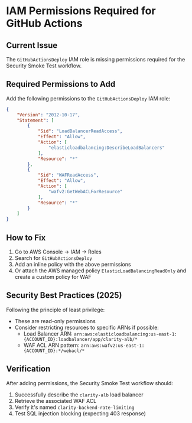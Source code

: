 # IAM Permissions Required for GitHub Actions

## Current Issue
The `GitHubActionsDeploy` IAM role is missing permissions required for the Security Smoke Test workflow.

## Required Permissions to Add

Add the following permissions to the `GitHubActionsDeploy` IAM role:

```json
{
    "Version": "2012-10-17",
    "Statement": [
        {
            "Sid": "LoadBalancerReadAccess",
            "Effect": "Allow",
            "Action": [
                "elasticloadbalancing:DescribeLoadBalancers"
            ],
            "Resource": "*"
        },
        {
            "Sid": "WAFReadAccess",
            "Effect": "Allow",
            "Action": [
                "wafv2:GetWebACLForResource"
            ],
            "Resource": "*"
        }
    ]
}
```

## How to Fix

1. Go to AWS Console → IAM → Roles
2. Search for `GitHubActionsDeploy`
3. Add an inline policy with the above permissions
4. Or attach the AWS managed policy `ElasticLoadBalancingReadOnly` and create a custom policy for WAF

## Security Best Practices (2025)

Following the principle of least privilege:
- These are read-only permissions
- Consider restricting resources to specific ARNs if possible:
  - Load Balancer ARN: `arn:aws:elasticloadbalancing:us-east-1:{ACCOUNT_ID}:loadbalancer/app/clarity-alb/*`
  - WAF ACL ARN pattern: `arn:aws:wafv2:us-east-1:{ACCOUNT_ID}:*/webacl/*`

## Verification

After adding permissions, the Security Smoke Test workflow should:
1. Successfully describe the `clarity-alb` load balancer
2. Retrieve the associated WAF ACL
3. Verify it's named `clarity-backend-rate-limiting`
4. Test SQL injection blocking (expecting 403 response)